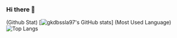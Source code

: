 ### Hi there 👋

<!--
**gkdbssla97/gkdbssla97** is a ✨ _special_ ✨ repository because its `README.md` (this file) appears on your GitHub profile.

Here are some ideas to get you started:

- 🔭 I’m currently working on ...
- 🌱 I’m currently learning ...
- 👯 I’m looking to collaborate on ...
- 🤔 I’m looking for help with ...
- 💬 Ask me about ...
- 📫 How to reach me: ...
- 😄 Pronouns: ...
- ⚡ Fun fact: ...
-->

(Github Stat) [![gkdbssla97's GitHub stats](https://github-readme-stats.vercel.app/api?username=gkdbssla97)] (Most Used Language) ![Top Langs](https://github-readme-stats.vercel.app/api/top-langs/?username=gkdbssla97)

